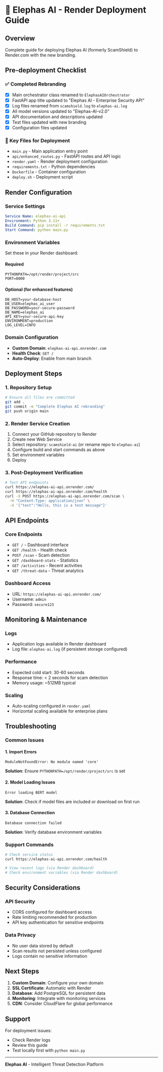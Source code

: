 # 🐘 Elephas AI - Render Deployment Guide

## Overview
Complete guide for deploying Elephas AI (formerly ScamShield) to Render.com with the new branding.

## Pre-deployment Checklist

### ✅ Completed Rebranding
- [x] Main orchestrator class renamed to `ElephasAIOrchestrator`
- [x] FastAPI app title updated to "Elephas AI - Enterprise Security API"
- [x] Log files renamed from `scamshield.log` to `elephas-ai.log`
- [x] All model versions updated to "Elephas-AI-v2.0"
- [x] API documentation and descriptions updated
- [x] Test files updated with new branding
- [x] Configuration files updated

### 📁 Key Files for Deployment
- `main.py` - Main application entry point
- `api/enhanced_routes.py` - FastAPI routes and API logic
- `render.yaml` - Render deployment configuration
- `requirements.txt` - Python dependencies
- `Dockerfile` - Container configuration
- `deploy.sh` - Deployment script

## Render Configuration

### Service Settings
```yaml
Service Name: elephas-ai-api
Environment: Python 3.11+
Build Command: pip install -r requirements.txt
Start Command: python main.py
```

### Environment Variables
Set these in your Render dashboard:

#### Required
```
PYTHONPATH=/opt/render/project/src
PORT=8000
```

#### Optional (for enhanced features)
```
DB_HOST=your-database-host
DB_USER=elephas_ai_user
DB_PASSWORD=your-secure-password
DB_NAME=elephas_ai
API_KEY=your-secure-api-key
ENVIRONMENT=production
LOG_LEVEL=INFO
```

### Domain Configuration
- **Custom Domain**: `elephas-ai-api.onrender.com`
- **Health Check**: `GET /`
- **Auto-Deploy**: Enable from main branch

## Deployment Steps

### 1. Repository Setup
```bash
# Ensure all files are committed
git add .
git commit -m "Complete Elephas AI rebranding"
git push origin main
```

### 2. Render Service Creation
1. Connect your GitHub repository to Render
2. Create new Web Service
3. Select repository: `scamshield-ai` (or rename repo to `elephas-ai`)
4. Configure build and start commands as above
5. Set environment variables
6. Deploy

### 3. Post-Deployment Verification
```bash
# Test API endpoints
curl https://elephas-ai-api.onrender.com/
curl https://elephas-ai-api.onrender.com/health
curl -X POST https://elephas-ai-api.onrender.com/scan \
  -H "Content-Type: application/json" \
  -d '{"text":"Hello, this is a test message"}'
```

## API Endpoints

### Core Endpoints
- `GET /` - Dashboard interface
- `GET /health` - Health check
- `POST /scan` - Scam detection
- `GET /dashboard-stats` - Statistics
- `GET /activities` - Recent activities
- `GET /threat-data` - Threat analytics

### Dashboard Access
- URL: `https://elephas-ai-api.onrender.com/`
- Username: `admin`
- Password: `secure123`

## Monitoring & Maintenance

### Logs
- Application logs available in Render dashboard
- Log file: `elephas-ai.log` (if persistent storage configured)

### Performance
- Expected cold start: 30-60 seconds
- Response time: < 2 seconds for scam detection
- Memory usage: ~512MB typical

### Scaling
- Auto-scaling configured in `render.yaml`
- Horizontal scaling available for enterprise plans

## Troubleshooting

### Common Issues

#### 1. Import Errors
```
ModuleNotFoundError: No module named 'core'
```
**Solution**: Ensure `PYTHONPATH=/opt/render/project/src` is set

#### 2. Model Loading Issues
```
Error loading BERT model
```
**Solution**: Check if model files are included or download on first run

#### 3. Database Connection
```
Database connection failed
```
**Solution**: Verify database environment variables

### Support Commands
```bash
# Check service status
curl https://elephas-ai-api.onrender.com/health

# View recent logs (via Render dashboard)
# Check environment variables (via Render dashboard)
```

## Security Considerations

### API Security
- CORS configured for dashboard access
- Rate limiting recommended for production
- API key authentication for sensitive endpoints

### Data Privacy
- No user data stored by default
- Scan results not persisted unless configured
- Logs contain no sensitive information

## Next Steps

1. **Custom Domain**: Configure your own domain
2. **SSL Certificate**: Automatic with Render
3. **Database**: Add PostgreSQL for persistent data
4. **Monitoring**: Integrate with monitoring services
5. **CDN**: Consider CloudFlare for global performance

## Support

For deployment issues:
- Check Render logs
- Review this guide
- Test locally first with `python main.py`

---

**Elephas AI** - Intelligent Threat Detection Platform

